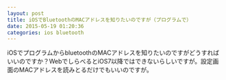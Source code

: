 ```yaml
---
layout: post
title: iOSでBluetoothのMACアドレスを知りたいのですが（プログラムで）
date: 2015-05-19 01:20:36
categories: ios bluetooth
---
```

<!-- {% raw %} -->
<p>iOSでプログラムからbluetoothのMACアドレスを知りたいのですがどうすればいいのですか？WebでしらべるとiOS7以降ではできないらしいですが。設定画面のMACアドレスを読みとるだけでもいいのですが。</p>
<!-- {% endraw %} -->
